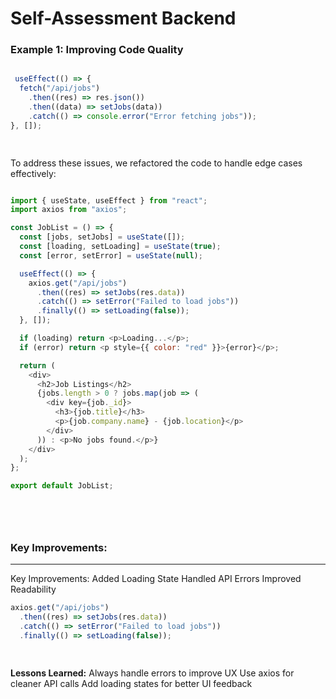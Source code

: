 
# Self-Assessment Backend

### Example 1: Improving Code Quality

 

```javascript

 useEffect(() => {
  fetch("/api/jobs")
    .then((res) => res.json())
    .then((data) => setJobs(data))
    .catch(() => console.error("Error fetching jobs"));
}, []);

 
```

 

   

To address these issues, we refactored the code to handle edge cases effectively:  

```javascript

import { useState, useEffect } from "react";
import axios from "axios";

const JobList = () => {
  const [jobs, setJobs] = useState([]);
  const [loading, setLoading] = useState(true);
  const [error, setError] = useState(null);

  useEffect(() => {
    axios.get("/api/jobs")
      .then((res) => setJobs(res.data))
      .catch(() => setError("Failed to load jobs"))
      .finally(() => setLoading(false));
  }, []);

  if (loading) return <p>Loading...</p>;
  if (error) return <p style={{ color: "red" }}>{error}</p>;

  return (
    <div>
      <h2>Job Listings</h2>
      {jobs.length > 0 ? jobs.map(job => (
        <div key={job._id}>
          <h3>{job.title}</h3>
          <p>{job.company.name} - {job.location}</p>
        </div>
      )) : <p>No jobs found.</p>}
    </div>
  );
};

export default JobList;

  

 
```

### Key Improvements:
 
---
Key Improvements:
Added Loading State
Handled API Errors
Improved Readability
 

```javascript
axios.get("/api/jobs")
  .then((res) => setJobs(res.data))
  .catch(() => setError("Failed to load jobs"))
  .finally(() => setLoading(false));

 
```

**Lessons Learned:**
Always handle errors to improve UX
Use axios for cleaner API calls
Add loading states for better UI feedback